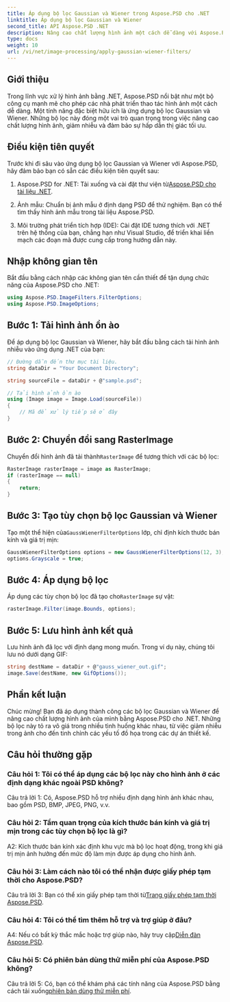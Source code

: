 ```yaml
---
title: Áp dụng bộ lọc Gaussian và Wiener trong Aspose.PSD cho .NET
linktitle: Áp dụng bộ lọc Gaussian và Wiener
second_title: API Aspose.PSD .NET
description: Nâng cao chất lượng hình ảnh một cách dễ dàng với Aspose.PSD cho .NET. Áp dụng bộ lọc Gaussian và Wiener để giảm nhiễu và thu hút thị giác tối ưu.
type: docs
weight: 10
url: /vi/net/image-processing/apply-gaussian-wiener-filters/
---
```

## Giới thiệu

Trong lĩnh vực xử lý hình ảnh bằng .NET, Aspose.PSD nổi bật như một bộ công cụ mạnh mẽ cho phép các nhà phát triển thao tác hình ảnh một cách dễ dàng. Một tính năng đặc biệt hữu ích là ứng dụng bộ lọc Gaussian và Wiener. Những bộ lọc này đóng một vai trò quan trọng trong việc nâng cao chất lượng hình ảnh, giảm nhiễu và đảm bảo sự hấp dẫn thị giác tối ưu.

## Điều kiện tiên quyết

Trước khi đi sâu vào ứng dụng bộ lọc Gaussian và Wiener với Aspose.PSD, hãy đảm bảo bạn có sẵn các điều kiện tiên quyết sau:

1. Aspose.PSD for .NET: Tải xuống và cài đặt thư viện từ[Aspose.PSD cho tài liệu .NET](https://reference.aspose.com/psd/net/).

2. Ảnh mẫu: Chuẩn bị ảnh mẫu ở định dạng PSD để thử nghiệm. Bạn có thể tìm thấy hình ảnh mẫu trong tài liệu Aspose.PSD.

3. Môi trường phát triển tích hợp (IDE): Cài đặt IDE tương thích với .NET trên hệ thống của bạn, chẳng hạn như Visual Studio, để triển khai liền mạch các đoạn mã được cung cấp trong hướng dẫn này.

## Nhập không gian tên

Bắt đầu bằng cách nhập các không gian tên cần thiết để tận dụng chức năng của Aspose.PSD cho .NET:

```csharp
using Aspose.PSD.ImageFilters.FilterOptions;
using Aspose.PSD.ImageOptions;
```

## Bước 1: Tải hình ảnh ồn ào

Để áp dụng bộ lọc Gaussian và Wiener, hãy bắt đầu bằng cách tải hình ảnh nhiễu vào ứng dụng .NET của bạn:

```csharp
// Đường dẫn đến thư mục tài liệu.
string dataDir = "Your Document Directory";

string sourceFile = dataDir + @"sample.psd";

// Tải hình ảnh ồn ào
using (Image image = Image.Load(sourceFile))
{
    // Mã để xử lý tiếp sẽ ở đây
}
```

## Bước 2: Chuyển đổi sang RasterImage

 Chuyển đổi hình ảnh đã tải thành`RasterImage` để tương thích với các bộ lọc:

```csharp
RasterImage rasterImage = image as RasterImage;
if (rasterImage == null)
{
    return;
}
```

## Bước 3: Tạo tùy chọn bộ lọc Gaussian và Wiener

 Tạo một thể hiện của`GaussWienerFilterOptions` lớp, chỉ định kích thước bán kính và giá trị mịn:

```csharp
GaussWienerFilterOptions options = new GaussWienerFilterOptions(12, 3);
options.Grayscale = true;
```

## Bước 4: Áp dụng bộ lọc

 Áp dụng các tùy chọn bộ lọc đã tạo cho`RasterImage` sự vật:

```csharp
rasterImage.Filter(image.Bounds, options);
```

## Bước 5: Lưu hình ảnh kết quả

Lưu hình ảnh đã lọc với định dạng mong muốn. Trong ví dụ này, chúng tôi lưu nó dưới dạng GIF:

```csharp
string destName = dataDir + @"gauss_wiener_out.gif";
image.Save(destName, new GifOptions());
```

## Phần kết luận

Chúc mừng! Bạn đã áp dụng thành công các bộ lọc Gaussian và Wiener để nâng cao chất lượng hình ảnh của mình bằng Aspose.PSD cho .NET. Những bộ lọc này tỏ ra vô giá trong nhiều tình huống khác nhau, từ việc giảm nhiễu trong ảnh cho đến tinh chỉnh các yếu tố đồ họa trong các dự án thiết kế.

## Câu hỏi thường gặp

### Câu hỏi 1: Tôi có thể áp dụng các bộ lọc này cho hình ảnh ở các định dạng khác ngoài PSD không?

Câu trả lời 1: Có, Aspose.PSD hỗ trợ nhiều định dạng hình ảnh khác nhau, bao gồm PSD, BMP, JPEG, PNG, v.v.

### Câu hỏi 2: Tầm quan trọng của kích thước bán kính và giá trị mịn trong các tùy chọn bộ lọc là gì?

A2: Kích thước bán kính xác định khu vực mà bộ lọc hoạt động, trong khi giá trị mịn ảnh hưởng đến mức độ làm mịn được áp dụng cho hình ảnh.

### Câu hỏi 3: Làm cách nào tôi có thể nhận được giấy phép tạm thời cho Aspose.PSD?

 Câu trả lời 3: Bạn có thể xin giấy phép tạm thời từ[Trang giấy phép tạm thời Aspose.PSD](https://purchase.aspose.com/temporary-license/).

### Câu hỏi 4: Tôi có thể tìm thêm hỗ trợ và trợ giúp ở đâu?

 A4: Nếu có bất kỳ thắc mắc hoặc trợ giúp nào, hãy truy cập[Diễn đàn Aspose.PSD](https://forum.aspose.com/c/psd/34).

### Câu hỏi 5: Có phiên bản dùng thử miễn phí của Aspose.PSD không?

 Câu trả lời 5: Có, bạn có thể khám phá các tính năng của Aspose.PSD bằng cách tải xuống[phiên bản dùng thử miễn phí](https://releases.aspose.com/).
